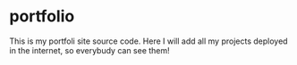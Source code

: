 # portfolio
This is my portfoli site source code. Here I will add all my projects deployed in the internet, so everybudy can see them!
